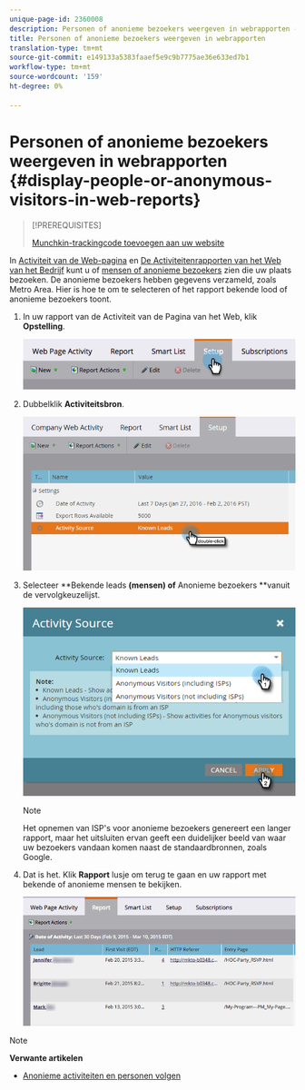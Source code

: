 ```yaml
---
unique-page-id: 2360008
description: Personen of anonieme bezoekers weergeven in webrapporten - Marketo Docs - Productdocumentatie
title: Personen of anonieme bezoekers weergeven in webrapporten
translation-type: tm+mt
source-git-commit: e149133a5383faaef5e9c9b7775ae36e633ed7b1
workflow-type: tm+mt
source-wordcount: '159'
ht-degree: 0%

---
```



# Personen of anonieme bezoekers weergeven in webrapporten {#display-people-or-anonymous-visitors-in-web-reports}

>[!PREREQUISITES]
>
>[Munchkin-trackingcode toevoegen aan uw website](../../../../product-docs/administration/additional-integrations/add-munchkin-tracking-code-to-your-website.md)

In [Activiteit van de Web-pagina](../../../../product-docs/reporting/basic-reporting/report-types/web-page-activity-report.md) en [De Activiteitenrapporten van het Web van het Bedrijf](../../../../product-docs/reporting/basic-reporting/report-types/company-web-activity-report.md) kunt u of [mensen of anonieme bezoekers](../../../../product-docs/core-marketo-concepts/smart-lists-and-static-lists/managing-people-in-smart-lists/understanding-anonymous-activity-and-people.md) zien die uw plaats bezoeken. De anonieme bezoekers hebben gegevens verzameld, zoals Metro Area.  Hier is hoe te om te selecteren of het rapport bekende lood of anonieme bezoekers toont.

1. In uw rapport van de Activiteit van de Pagina van het Web, klik **Opstelling**.

   ![](assets/image2015-3-10-11-3a43-3a13.png)

1. Dubbelklik **Activiteitsbron**.

   ![](assets/image2016-2-2-14-3a5-3a59.png)

1. Selecteer **Bekende leads **(mensen) of** Anonieme bezoekers **vanuit de vervolgkeuzelijst.

   ![](assets/image2016-2-2-14-3a7-3a8.png)

   >[!NOTE]
   >
   >Het opnemen van ISP&#39;s voor anonieme bezoekers genereert een langer rapport, maar het uitsluiten ervan geeft een duidelijker beeld van waar uw bezoekers vandaan komen naast de standaardbronnen, zoals Google.

1. Dat is het. Klik **Rapport** lusje om terug te gaan en uw rapport met bekende of anonieme mensen te bekijken.

   ![](assets/image2015-3-10-11-3a48-3a36.png)

>[!NOTE]
>
>**Verwante artikelen**
>
>* [Anonieme activiteiten en personen volgen](tracking-anonymous-activity-and-people.md)

>



